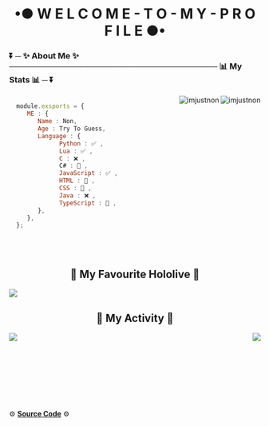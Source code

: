 <h1 align="center">•● W E L C O M E - T O - M Y - P R O F I L E ●•</h1>

<h3 align="left">⏬ ─ ✨ <strong>About Me</strong> ✨ ──────────────────────────────────── 📊 <strong>My Stats</strong> 📊 ─ ⏬</h3> 


<img align="right" src="https://github-readme-stats.vercel.app/api?username=ImJustNon&&show_icons=true&title_color=427bff&icon_color=bb2acf&text_color=000000&bg_color=FFFFFF" alt="imjustnon"/>
<img align="right" src="https://github-readme-streak-stats.herokuapp.com/?user=imjustnon&" alt="imjustnon"/> 

```js

  module.exsports = {
     ME : {
        Name : Non,
        Age : Try To Guess,
        Language : {
              Python : ✅ ,
              Lua : ✅ ,
              C : ❌ ,
              C# : 📙 ,
              JavaScript : ✅ ,
              HTML : 📙 ,
              CSS : 📙 ,
              Java : ❌ ,
              TypeScript : 📙 ,
        },
     },
  };
```
<br /> <br /> 


<h2 align="center">💖 My Favourite Hololive 💖</h2>

![](https://cdn.discordapp.com/attachments/831877886680104971/905424865190899723/Konachan.com_-_323955_sample.jpg)

<h2 align="center">🎨 <strong>My Activity</strong> 🎨</h2>

<p><img align="left" src="https://github-readme-stats.vercel.app/api/top-langs?username=imjustnon&show_icons=true&locale=en&layout=compact" /></p>
<p><img align="right" src="https://github-profile-trophy.vercel.app/?username=imjustnon" /></p>

<br /> <br /> <br /> <br /> <br /> <br /> <br /> <br /> <br /> 
⚙ **[Source Code](https://github.com/ImJustNon/ImJustNon)** ⚙ 



